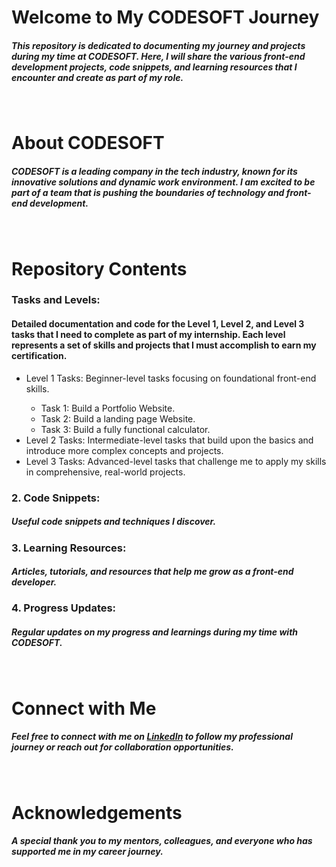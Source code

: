 <h1>Welcome to My CODESOFT Journey</h1>
<h5>This repository is dedicated to documenting my journey and projects during my time at CODESOFT. Here, I will share the various front-end development projects, code snippets, and learning resources that I encounter and create as part of my role.</h5>
<br>
<h1>About CODESOFT</h1>
<h5>CODESOFT is a leading company in the tech industry, known for its innovative solutions and dynamic work environment. I am excited to be part of a team that is pushing the boundaries of technology and front-end development.</h5>
<br>
<h1>Repository Contents</h1>
<h3>Tasks and Levels: </h3> 
<h4> Detailed documentation and code for the Level 1, Level 2, and Level 3 tasks that I need to complete as part of my internship. Each level represents a set of skills and projects that I must accomplish to earn my certification.</h4>
<ul>
  <li>Level 1 Tasks: Beginner-level tasks focusing on foundational front-end skills.</li>
  <ul>
    <li>Task 1: Build a Portfolio Website.</li>
    <li>Task 2: Build a landing page Website.</li>
    <li>Task 3: Build a fully functional calculator.</li>
  </ul>
  <li>Level 2 Tasks: Intermediate-level tasks that build upon the basics and introduce more complex concepts and projects.</li>
  <li>Level 3 Tasks: Advanced-level tasks that challenge me to apply my skills in comprehensive, real-world projects.</li>
</ul>

<h3>2. Code Snippets:</h3> 
<h5>Useful code snippets and techniques I discover.</h5>
<h3>3. Learning Resources:</h3>
<h5>Articles, tutorials, and resources that help me grow as a front-end developer.</h5>
<h3>4. Progress Updates:</h3> 
<h5>Regular updates on my progress and learnings during my time with CODESOFT.</h5>
<br>
<h1>Connect with Me</h1>
<h5>Feel free to connect with me on <a href="https://www.linkedin.com/in/sahil-kumar-79b203221/">LinkedIn</a> to follow my professional journey or reach out for collaboration opportunities.</h5>
<br>
<h1>Acknowledgements</h1>
<h5>A special thank you to my mentors, colleagues, and everyone who has supported me in my career journey.</h5>
